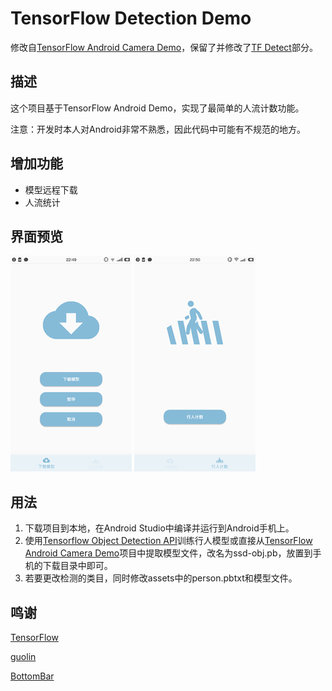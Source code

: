 # TensorFlow Detection Demo

修改自[TensorFlow Android Camera Demo](https://github.com/tensorflow/tensorflow/tree/master/tensorflow/examples/android)，保留了并修改了[TF Detect](https://github.com/tensorflow/tensorflow/blob/master/tensorflow/examples/android/src/org/tensorflow/demo/DetectorActivity.java)部分。

## 描述

这个项目基于TensorFlow Android Demo，实现了最简单的人流计数功能。

注意：开发时本人对Android非常不熟悉，因此代码中可能有不规范的地方。

## 增加功能

- 模型远程下载
- 人流统计

## 界面预览

![55282144639](images/1552821446394.png)              ![55282158422](images/1552821584227.png)

## 用法

1. 下载项目到本地，在Android Studio中编译并运行到Android手机上。
2. 使用[Tensorflow Object Detection API](https://github.com/tensorflow/models/tree/master/research/object_detection/)训练行人模型或直接从[TensorFlow Android Camera Demo](https://github.com/tensorflow/tensorflow/tree/master/tensorflow/examples/android)项目中提取模型文件，改名为ssd-obj.pb，放置到手机的下载目录中即可。
3. 若要更改检测的类目，同时修改assets中的person.pbtxt和模型文件。

## 鸣谢

[TensorFlow](https://github.com/tensorflow/tensorflow)

[guolin](https://blog.csdn.net/guolin_blog)

[BottomBar](https://github.com/roughike/BottomBar)

